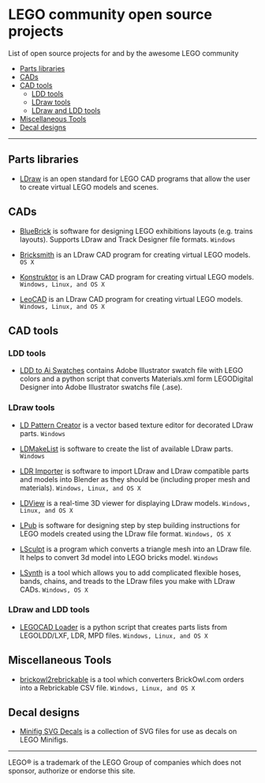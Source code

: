 LEGO community open source projects
===================================

List of open source projects for and by the awesome LEGO community

- [Parts libraries](#parts-libraries)
- [CADs](#cads)
- [CAD tools](#cad-tools)
	- [LDD tools](#ldd-tools)
	- [LDraw tools](#ldraw-tools)
	- [LDraw and LDD tools](#ldraw-and-ldd-tools)
- [Miscellaneous Tools](#miscellaneous-tools)
- [Decal designs](#decal-designs)

---

## Parts libraries
- [LDraw](http://www.ldraw.org) is an open standard for LEGO CAD programs that allow the user to create virtual LEGO models and scenes.

## CADs

- [BlueBrick](https://bitbucket.org/banban/bluebrick/overview) is software for designing LEGO exhibitions layouts (e.g. trains layouts). Supports LDraw and Track Designer file formats. `Windows`

- [Bricksmith](http://bricksmith.sourceforge.net) is an LDraw CAD program for creating virtual LEGO models. `OS X`

- [Konstruktor](https://github.com/segfault87/Konstruktor) is an LDraw CAD program for creating virtual LEGO models. `Windows, Linux, and OS X`

- [LeoCAD](http://www.leocad.org) is an LDraw CAD program for creating virtual LEGO models. `Windows, Linux, and OS X`


## CAD tools

### LDD tools
- [LDD to Ai Swatches](https://github.com/NickAb/ldd-to-ai-swatches) contains Adobe Illustrator swatch file with LEGO colors and a python script that converts Materials.xml form LEGODigital Designer into Adobe Illustrator swatchs file (.ase).

### LDraw tools
- [LD Pattern Creator](http://sourceforge.net/projects/patterncreator/) is a vector based texture editor for decorated LDraw parts. `Windows`

- [LDMakeList](https://code.google.com/p/ldmakelist/) is software to create the list of available LDraw parts. `Windows`

- [LDR Importer](https://github.com/le717/LDR-Importer) is software to import LDraw and LDraw compatible parts and models into Blender as they should be (including proper mesh and materials). `Windows, Linux, and OS X`

- [LDView](http://ldview.sourceforge.net) is a real-time 3D viewer for displaying LDraw models. `Windows, Linux, and OS X`

- [LPub](http://sourceforge.net/projects/lpub4/) is software for designing step by step building instructions for LEGO models created using the LDraw file format. `Windows, OS X`

- [LSculpt](https://code.google.com/p/lsculpt/)  is a program which converts a triangle mesh into an LDraw file. It helps to convert 3d model into LEGO bricks model. `Windows`

- [LSynth](http://lsynth.sourceforge.net) is a tool which allows you to add complicated flexible hoses, bands, chains, and treads to the LDraw files you make with LDraw CADs. `Windows, OS X`

### LDraw and LDD tools
- [LEGOCAD Loader](https://github.com/someidiot/lego-cad-loader) is a python script that creates parts lists from LEGOLDD/LXF, LDR, MPD files. `Windows, Linux, and OS X`

## Miscellaneous Tools
- [brickowl2rebrickable](https://github.com/dgrant/brickowl2rebrickable) is a tool which converters BrickOwl.com orders into a Rebrickable CSV file. `Windows, Linux, and OS X`

## Decal designs
- [Minifig SVG Decals](https://github.com/jpgerdeman/minifig-svg-decals) is a collection of SVG files for use as decals on LEGO Minifigs.

- - -
LEGO&reg; is a trademark of the LEGO Group of companies which does not sponsor, authorize or endorse this site.
